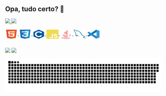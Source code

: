 ## Opa, tudo certo? 👋

 <div>
  <a href="https://github.com/Rafaeldias0934">
  <img height="180em" src="https://github-readme-stats.vercel.app/api?username=rafadias0934&show_icons=true&theme=dark&include_all_commits=true&count_private=true"/>
  <img height="180em" src="https://github-readme-stats.vercel.app/api/top-langs/?username=rafaeldias0934&layout=compact&langs_count=7&theme=dracula"/>
</div>
<div style="display: inline_block"><br>
  <img align="center" alt="Rafa-HTML" height="30" width="40" src="https://raw.githubusercontent.com/devicons/devicon/master/icons/html5/html5-original.svg">
  <img align="center" alt="Rafa-CSS" height="30" width="40" src="https://raw.githubusercontent.com/devicons/devicon/master/icons/css3/css3-original.svg">
  <img align="center" alt="Rafa-Js" height="30" width="40" src="https://raw.githubusercontent.com/devicons/devicon/master/icons/c/c-plain.svg">
  <img align="center" alt="Rafa-Ts" height="30" width="40" src="https://raw.githubusercontent.com/devicons/devicon/master/icons/javascript/javascript-plain.svg">
  <img align="center" alt="Rafa-React" height="30" width="40" src="https://raw.githubusercontent.com/devicons/devicon/master/icons/java/java-plain.svg">
  <img align="center" alt="Rafa-Python" height="30" width="40" src="https://raw.githubusercontent.com/devicons/devicon/master/icons/mysql/mysql-plain.svg">
  <img align="center" alt="Rafa-Csharp" height="30" width="40" src="https://raw.githubusercontent.com/devicons/devicon/master/icons/vscode/vscode-original.svg">
</div>
  
  ##
  
  <div> 
  <a href = "mailto:rafaeldias0934@gmail.com"><img src="https://img.shields.io/badge/Gmail-D14836?style=for-the-badge&logo=gmail&logoColor=white" target="_blank"></a>
  <a href="https://www.linkedin.com/in/rafaeldias0934/" target="_blank"><img src="https://img.shields.io/badge/-LinkedIn-%230077B5?style=for-the-badge&logo=linkedin&logoColor=white" target="_blank"></a> 
</div>

![Snake animation](https://github.com/rafaeldias0934/rafaeldias0934/blob/output/github-contribution-grid-snake.svg)

